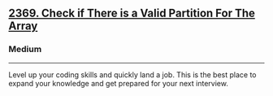 <h2><a href="https://leetcode.com/contest/weekly-contest-305/problems/check-if-there-is-a-valid-partition-for-the-array/">2369. Check if There is a Valid Partition For The Array</a></h2><h3>Medium</h3><hr>Level up your coding skills and quickly land a job. This is the best place to expand your knowledge and get prepared for your next interview.